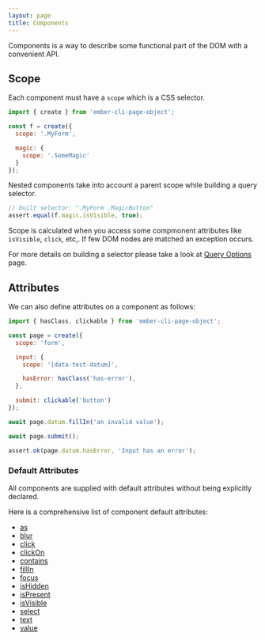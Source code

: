 ```yaml
---
layout: page
title: Components
---
```


Components is a way to describe some functional part of the DOM with a convenient API.

## Scope

Each component must have a `scope` which is a CSS selector.

```js
import { create } from 'ember-cli-page-object';

const f = create({
  scope: '.MyForm',

  magic: {
    scope: '.SomeMagic'
  }
});

```

Nested components take into account a parent scope while building a query selector. 

```js
// built selector: ".MyForm .MagicButton"
assert.equal(f.magic.isVisible, true);
```

Scope is calculated when you access some compmonent attributes like `isVisible`, `click`, etc,. If few DOM nodes are matched an exception occurs.

For more details on building a selector please take a look at [Query Options](./query-options) page.

## Attributes

We can also define attributes on a component as follows:

```js
import { hasClass, clickable } from 'ember-cli-page-object';

const page = create({
  scope: 'form',

  input: {
    scope: '[data-test-datum]',

    hasError: hasClass('has-error'),
  },

  submit: clickable('button')
});

await page.datum.fillIn('an invalid value');

await page.submit();

assert.ok(page.datum.hasError, 'Input has an error');
```

### Default Attributes

All components are supplied with default attributes without being explicitly declared. 

Here is a comprehensive list of component default attributes:

* [as](./api/as)
* [blur](./api/blur)
* [click](./api/clickable)
* [clickOn](./api/click-on-text)
* [contains](./api/contains)
* [fillIn](./api/fillable)
* [focus](./api/focus)
* [isHidden](./api/is-hidden)
* [isPresent](./api/is-present)
* [isVisible](./api/is-visible)
* [select](./api/selectable)
* [text](./api/text)
* [value](./api/value)
